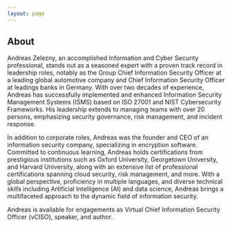 ```yaml
---
layout: page
---
```


## About
Andreas Zelezny, an accomplished Information and Cyber Security professional, stands out as a seasoned expert with a proven track record in leadership roles, notably as the Group Chief Information Security Officer at a leading global automotive company and Chief Information Security Officer at leadings banks in Germany. With over two decades of experience, Andreas has successfully implemented and enhanced Information Security Management Systems (ISMS) based on ISO 27001 and NIST Cybersecurity Frameworks. His leadership extends to managing teams with over 20 persons, emphasizing security governance, risk management, and incident response.

In addition to corporate roles, Andreas was the founder and CEO of an information security company, specializing in encryption software. Committed to continuous learning, Andreas holds certifications from prestigious institutions such as Oxford University, Georgetown University, and Harvard University, along with an extensive list of professional certifications spanning cloud security, risk management, and more. With a global perspective, proficiency in multiple languages, and diverse technical skills including Artificial Intelligence (AI) and data science, Andreas brings a multifaceted approach to the dynamic field of information security.

Andreas is available for engagements as Virtual Chief Information Security Officer (vCISO), speaker, and author.